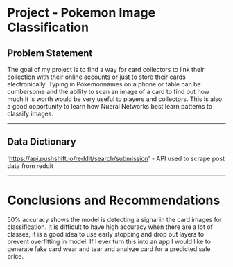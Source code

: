 # Project  - Pokemon Image Classification 


## Problem Statement
The goal of my project is to find a way for card collectors to link their collection
with their online accounts or just to store their cards electronically. Typing in Pokemonnames on 
a phone or table can be cumbersome and the ability to scan an image of a card to find out
how much it is worth would be very useful to players and collectors. This is also a good 
opportunity to learn how Nueral Networks best learn patterns to classify images.


---

## Data Dictionary
'https://api.pushshift.io/reddit/search/submission' - API used to scrape post data from reddit


---

# Conclusions and Recommendations
50% accuracy shows the model is detecting a signal in the card images for classification.
It is difficult to have high accuracy when there are a lot of classes, it is a good idea to use early stopping and drop out layers to prevent overfitting in model.
If I ever turn this into an app I would like to generate fake card wear and tear and analyze card for a predicted sale price.

